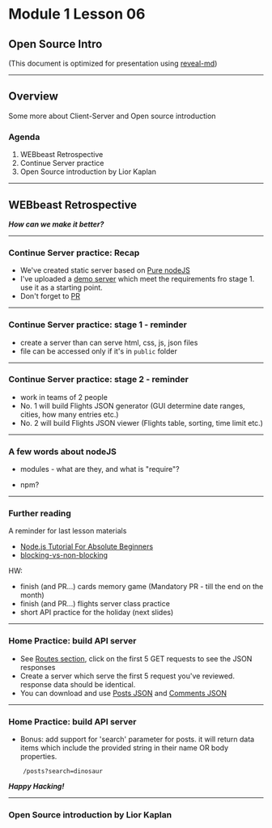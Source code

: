 # Module 1 Lesson 06
## Open Source Intro 
(This document is optimized for presentation using [reveal-md](https://github.com/webpro/reveal-md))

---

## Overview
Some more about Client-Server and Open source introduction 

### Agenda

1. WEBbeast Retrospective
2. Continue Server practice
3. Open Source introduction by Lior Kaplan 

---

## WEBbeast Retrospective

***How can we make it better?***

---

### Continue Server practice: Recap
- We've created static server based on [Pure nodeJS](https://developer.mozilla.org/en-US/docs/Learn/Server-side/Node_server_without_framework)
- I've uploaded a [demo server](https://github.com/WEBbeast2018/class-practice/tree/master/m1.lesson5_6.flights-server-stage1) which meet the requirements fro stage 1. use it as a starting point.
- Don't forget to [PR](https://github.com/WEBbeast2018/class-practice/tree/master/m1.lesson5_6.flights-server-stage2) 

---


### Continue Server practice: stage 1 - reminder
- create a server than can serve html, css, js, json files
- file can be accessed only if it's in `public` folder


---

### Continue Server practice: stage 2 - reminder
- work in teams of 2 people
- No. 1 will build Flights JSON generator (GUI determine date ranges, cities, how many entries etc.)
- No. 2 will build Flights JSON viewer (Flights table, sorting, time limit etc.)

---


### A few words about nodeJS
- modules - what are they, and what is "require"?
<!-- .element: class="fragment" -->

- npm?
<!-- .element: class="fragment" -->



---

### Further reading
A reminder for last lesson materials
* [Node.js Tutorial For Absolute Beginners](https://www.youtube.com/watch?v=U8XF6AFGqlc)
* [blocking-vs-non-blocking](https://nodejs.org/en/docs/guides/blocking-vs-non-blocking/)

HW:
* finish  (and PR...) cards memory game (Mandatory PR - till the end on the month)
* finish (and PR...) flights server class practice
* short API practice for the holiday (next slides)

---

### Home Practice: build API server
* See [Routes section](https://jsonplaceholder.typicode.com/), click on the first 5 GET requests to see the JSON responses
* Create a server which serve the first 5 request you've reviewed. response data should be identical.
* You can download and use [Posts JSON](https://jsonplaceholder.typicode.com/posts) and [Comments JSON](https://jsonplaceholder.typicode.com/comments)

---

### Home Practice: build API server

* Bonus: add support for 'search' parameter for posts. it will return data items which include the provided string in their name OR body properties.
```
   	/posts?search=dinosaur
```
***Happy Hacking!***


---

### Open Source introduction by Lior Kaplan 